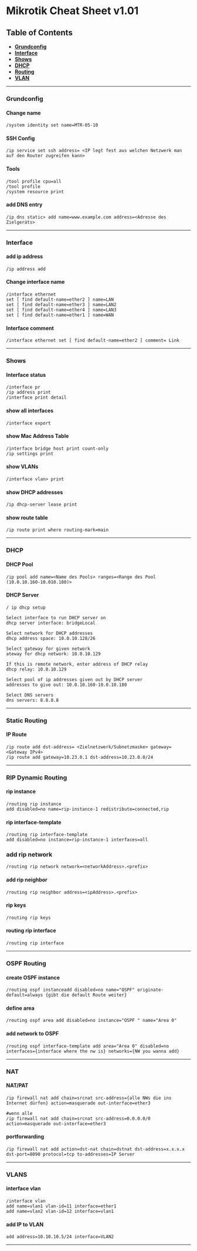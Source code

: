 # Mikrotik Cheat Sheet v1.01

## Table of Contents

- **[Grundconfig](#grundconfig)**
- **[Interface](#interface)**
- **[Shows](#shows)**
- **[DHCP](#dhcp)**
- **[Routing](#static-routing)**
- **[VLAN](#vlans)**

---

### Grundconfig

#### Change name

```console
/system identity set name=MTR-05-10
```

#### SSH Config

```mikrotik
/ip service set ssh address= <IP legt fest aus welchen Netzwerk man auf den Router zugreifen kann>
```

#### Tools

```mikrotik
/tool profile cpu=all
/tool profile
/system resource print
```

#### add DNS entry

```mikrotik
/ip dns static> add name=www.example.com address=<Adresse des Zielgeräts>
```

---

### Interface

#### add ip address

```mikrotik
/ip address add
```

#### Change interface name

```mikrotik
/interface ethernet
set [ find default-name=ether2 ] name=LAN
set [ find default-name=ether3 ] name=LAN2
set [ find default-name=ether4 ] name=LAN3
set [ find default-name=ether1 ] name=WAN
```

#### Interface comment

```mikrotik
/interface ethernet set [ find default-name=ether2 ] comment= Link
```

---

### Shows

#### Interface status

```mikrotik
/interface pr
/ip address print
/interface print detail
```

#### show all interfaces

```mikrotik
/interface export
```

#### show Mac Address Table

```mikrotik
/interface bridge host print count-only
/ip settings print
```

#### show VLANs

```mikrotik
/interface vlan> print 
```

#### show DHCP addresses

```mikrotik
/ip dhcp-server lease print
```

#### show route table

```mikrotik
/ip route print where routing-mark=main
```

---

### DHCP

#### DHCP Pool

```mikrotik
/ip pool add name=<Name des Pools> ranges=<Range des Pool (10.0.10.160-10.010.180)>
```

#### DHCP Server

```mikrotik
/ ip dhcp setup
  
Select interface to run DHCP server on 
dhcp server interface: bridgeLocal
  
Select network for DHCP addresses 
dhcp address space: 10.0.10.128/26
  
Select gateway for given network 
ateway for dhcp network: 10.0.10.129
  
If this is remote network, enter address of DHCP relay 
dhcp relay: 10.0.10.129
  
Select pool of ip addresses given out by DHCP server 
addresses to give out: 10.0.10.160-10.0.10.180
  
Select DNS servers 
dns servers: 8.8.8.8
```

---

### Static Routing

#### IP Route

```mikrotik
/ip route add dst-address= <Zielnetzwerk/Subnetzmaske> gateway= <Gateway IPv4>
/ip route add gateway=10.23.0.1 dst-address=10.23.0.0/24 
```

---

### RIP Dynamic Routing

#### rip instance

```mikrotik
/routing rip instance
add disabled=no name=rip-instance-1 redistribute=connected,rip
```

#### rip interface-template

```mikrotik
/routing rip interface-template
add disabled=no instance=rip-instance-1 interfaces=all
```

### add rip network

```mikrotik
/routing rip network network=<networkAddress>.<prefix>
```

#### add rip neighbor

```mikrotik
/routing rip neighbor address=<ipAddress>.<prefix>
```

#### rip keys

```mikrotik
/routing rip keys
```

#### routing rip interface

```mikrotik
/routing rip interface
```

---

### OSPF Routing

#### create OSPF instance

```mikrotik
/routing ospf instanceadd disabled=no name="OSPF" originate-default=always {gibt die default Route weiter}
```

#### define area

```mikrotik
/routing ospf area add disabled=no instance="OSPF " name="Area 0"
```

#### add network to OSPF

```mikrotik
/routing ospf interface-template add area="Area 0" disabled=no interfaces={interface where the nw is} networks={NW you wanna add}
```

---

### NAT

#### NAT/PAT

```mikrotik
/ip firewall nat add chain=srcnat src-address={alle NWs die ins Internet dürfen} action=masquerade out-interface=ether3

#wenn alle 
/ip firewall nat add chain=srcnat src-address=0.0.0.0/0 action=masquerade out-interface=ether3
```

#### portforwarding

```mikrotik
/ip firewall nat add action=dst-nat chain=dstnat dst-address=x.x.x.x dst-port=8090 protocol=tcp to-addresses=IP Server
```

---

### VLANS

#### interface vlan

```mikrotik
/interface vlan 
add name=vlan1 vlan-id=11 interface=ether1 
add name=vlan2 vlan-id=12 interface=vlan1 
```

#### add IP to VLAN

```mikrotik
add address=10.10.10.5/24 interface=VLAN2
```

---
